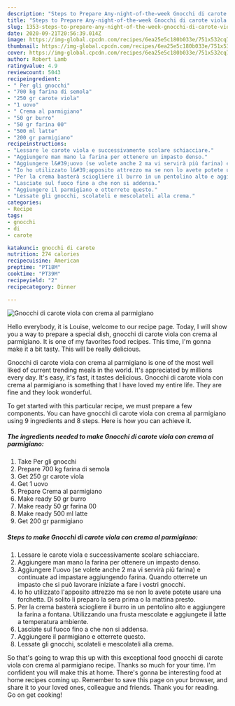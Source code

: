 ```yaml
---
description: "Steps to Prepare Any-night-of-the-week Gnocchi di carote viola con crema al parmigiano"
title: "Steps to Prepare Any-night-of-the-week Gnocchi di carote viola con crema al parmigiano"
slug: 1353-steps-to-prepare-any-night-of-the-week-gnocchi-di-carote-viola-con-crema-al-parmigiano
date: 2020-09-21T20:56:39.014Z
image: https://img-global.cpcdn.com/recipes/6ea25e5c180b033e/751x532cq70/gnocchi-di-carote-viola-con-crema-al-parmigiano-recipe-main-photo.jpg
thumbnail: https://img-global.cpcdn.com/recipes/6ea25e5c180b033e/751x532cq70/gnocchi-di-carote-viola-con-crema-al-parmigiano-recipe-main-photo.jpg
cover: https://img-global.cpcdn.com/recipes/6ea25e5c180b033e/751x532cq70/gnocchi-di-carote-viola-con-crema-al-parmigiano-recipe-main-photo.jpg
author: Robert Lamb
ratingvalue: 4.9
reviewcount: 5043
recipeingredient:
- " Per gli gnocchi"
- "700 kg farina di semola"
- "250 gr carote viola"
- "1 uovo"
- " Crema al parmigiano"
- "50 gr burro"
- "50 gr farina 00"
- "500 ml latte"
- "200 gr parmigiano"
recipeinstructions:
- "Lessare le carote viola e successivamente scolare schiacciare."
- "Aggiungere man mano la farina per ottenere un impasto denso."
- "Aggiungere l&#39;uovo (se volete anche 2 ma vi servirà più farina) e continuate ad impastare aggiungendo farina. Quando otterrete un impasto che si può lavorare iniziate a fare i vostri gnocchi."
- "Io ho utilizzato l&#39;apposito attrezzo ma se non lo avete potete usare una forchetta. Di solito li preparo la sera prima o la mattina presto."
- "Per la crema basterà sciogliere il burro in un pentolino alto e aggiungere la farina a fontana. Utilizzando una frusta mescolate e aggiungete il latte a temperatura ambiente."
- "Lasciate sul fuoco fino a che non si addensa."
- "Aggiungere il parmigiano e otterrete questo."
- "Lessate gli gnocchi, scolateli e mescolateli alla crema."
categories:
- Recipe
tags:
- gnocchi
- di
- carote

katakunci: gnocchi di carote 
nutrition: 274 calories
recipecuisine: American
preptime: "PT18M"
cooktime: "PT39M"
recipeyield: "2"
recipecategory: Dinner

---
```



![Gnocchi di carote viola con crema al parmigiano](https://img-global.cpcdn.com/recipes/6ea25e5c180b033e/751x532cq70/gnocchi-di-carote-viola-con-crema-al-parmigiano-recipe-main-photo.jpg)

Hello everybody, it is Louise, welcome to our recipe page. Today, I will show you a way to prepare a special dish, gnocchi di carote viola con crema al parmigiano. It is one of my favorites food recipes. This time, I'm gonna make it a bit tasty. This will be really delicious.



Gnocchi di carote viola con crema al parmigiano is one of the most well liked of current trending meals in the world. It's appreciated by millions every day. It's easy, it's fast, it tastes delicious. Gnocchi di carote viola con crema al parmigiano is something that I have loved my entire life. They are fine and they look wonderful.


To get started with this particular recipe, we must prepare a few components. You can have gnocchi di carote viola con crema al parmigiano using 9 ingredients and 8 steps. Here is how you can achieve it.

<!--inarticleads1-->

##### The ingredients needed to make Gnocchi di carote viola con crema al parmigiano:

1. Take  Per gli gnocchi
1. Prepare 700 kg farina di semola
1. Get 250 gr carote viola
1. Get 1 uovo
1. Prepare  Crema al parmigiano
1. Make ready 50 gr burro
1. Make ready 50 gr farina 00
1. Make ready 500 ml latte
1. Get 200 gr parmigiano




<!--inarticleads2-->

##### Steps to make Gnocchi di carote viola con crema al parmigiano:

1. Lessare le carote viola e successivamente scolare schiacciare.
1. Aggiungere man mano la farina per ottenere un impasto denso.
1. Aggiungere l&#39;uovo (se volete anche 2 ma vi servirà più farina) e continuate ad impastare aggiungendo farina. Quando otterrete un impasto che si può lavorare iniziate a fare i vostri gnocchi.
1. Io ho utilizzato l&#39;apposito attrezzo ma se non lo avete potete usare una forchetta. Di solito li preparo la sera prima o la mattina presto.
1. Per la crema basterà sciogliere il burro in un pentolino alto e aggiungere la farina a fontana. Utilizzando una frusta mescolate e aggiungete il latte a temperatura ambiente.
1. Lasciate sul fuoco fino a che non si addensa.
1. Aggiungere il parmigiano e otterrete questo.
1. Lessate gli gnocchi, scolateli e mescolateli alla crema.




So that's going to wrap this up with this exceptional food gnocchi di carote viola con crema al parmigiano recipe. Thanks so much for your time. I'm confident you will make this at home. There's gonna be interesting food at home recipes coming up. Remember to save this page on your browser, and share it to your loved ones, colleague and friends. Thank you for reading. Go on get cooking!
